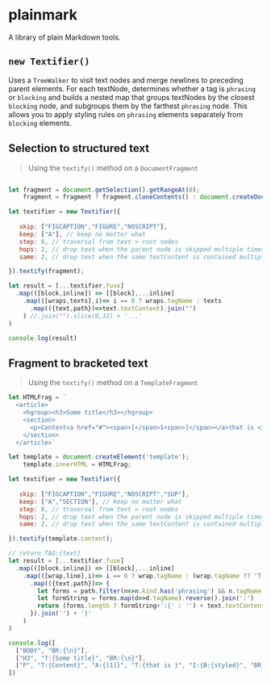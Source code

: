 # plainmark
A library of plain Markdown tools.

## `new Textifier()`

Uses a `TreeWalker` to visit text nodes and merge newlines to preceding parent elements.
For each textNode, determines whether a tag is `phrasing` or `blocking` and builds a nested map that groups textNodes by the closest `blocking` node, and subgroups them by the farthest `phrasing` node.
This allows you to apply styling rules on `phrasing` elements separately from `blocking` elements.

## Selection to structured text
> Using the `textify()` method on a `DocumentFragment`

``` js

let fragment = document.getSelection().getRangeAt(0);
    fragment = fragment ? fragment.cloneContents() : document.createDocumentFragment();

let textifier = new Textifier({ 
   
   skip: ["FIGCAPTION","FIGURE","NOSCRIPT"],
   keep: ["A"], // keep no matter what
   step: 8, // traversal from text > root nodes
   hops: 2, // drop text when the parent node is skipped multiple times
   same: 2, // drop text when the same textContent is contained multiple times

}).textify(fragment);

let result = [...textifier.fuse]
  .map(([block,inline]) => [[block],...inline]
    .map(([wraps,texts],i)=> i == 0 ? wraps.tagName : texts
      .map(({text,path})=>text.textContent).join("")
    ) //.join("").slice(0,32) + '...' 
)

console.log(result)

```

## Fragment to bracketed text 
> Using the `textify()` method on a `TemplateFragment`

```js
let HTMLFrag = `
  <article>
    <hgroup><h3>Some title</h3></hgroup>
    <section>
      <p>Content<a href="#"><span>[</span>1<span>]</span></a>that is <i><b>styled</b></i>\n</p>
    </section>
  </article>`

let template = document.createElement('template');
    template.innerHTML = HTMLFrag;

let textifier = new Textifier({ 
   
   skip: ["FIGCAPTION","FIGURE","NOSCRIPT","SUP"],
   keep: ["A","SECTION"], // keep no matter what
   step: 8, // traversal from text > root nodes
   hops: 2, // drop text when the parent node is skipped multiple times
   same: 2, // drop text when the same textContent is contained multiple times

}).textify(template.content);

// return TAG:{text}
let result = [...textifier.fuse]
  .map(([block,inline]) => [[block],...inline]
    .map(([wrap,line],i)=> i == 0 ? wrap.tagName : (wrap.tagName ?? 'T') + ':{' + line
      .map(({text,path})=> {
        let forms = path.filter(n=>n.kind.has('phrasing') && n.tagName !== 'SPAN' && n !== wrap)
        let formString = forms.map(d=>d.tagName).reverse().join(':')
        return (forms.length ? formString+':{' : '') + text.textContent
      }).join('') + '}'
    )
)

console.log([
  ["BODY", "BR:{\n}"],
  ["H3", "T:{Some title}", "BR:{\n}"],
  ["P", "T:{Content}", "A:{[1]}", "T:{that is }", "I:{B:{styled}", "BR:{\n}"],
])
```